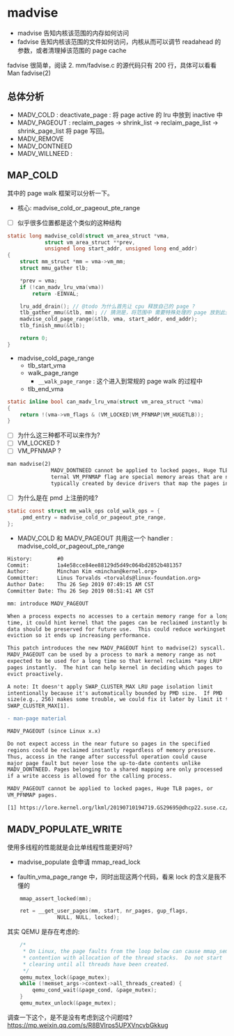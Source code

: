 # madvise

- madvise 告知内核该范围的内存如何访问
- fadvise 告知内核该范围的文件如何访问，内核从而可以调节 readahead 的参数，或者清理掉该范围的 page cache

fadvise 很简单，阅读
2. mm/fadvise.c 的源代码只有 200 行，具体可以看看 Man fadvise(2)

## 总体分析
- MADV_COLD : deactivate_page : 将 page active 的 lru 中放到 inactive 中
- MADV_PAGEOUT : reclaim_pages -> shrink_list -> reclaim_page_list -> shrink_page_list 将 page 写回。
- MADV_REMOVE
- MADV_DONTNEED
- MADV_WILLNEED :

## MAP_COLD
其中的 page walk 框架可以分析一下。

- 核心: madvise_cold_or_pageout_pte_range

- [ ] 似乎很多位置都是这个类似的这种结构


```c
static long madvise_cold(struct vm_area_struct *vma,
            struct vm_area_struct **prev,
            unsigned long start_addr, unsigned long end_addr)
{
    struct mm_struct *mm = vma->vm_mm;
    struct mmu_gather tlb;

    *prev = vma;
    if (!can_madv_lru_vma(vma))
        return -EINVAL;

    lru_add_drain(); // @todo 为什么首先让 cpu 释放自己的 page ?
    tlb_gather_mmu(&tlb, mm); // 猜测是，将范围中 需要特殊处理的 page 放到此处
    madvise_cold_page_range(&tlb, vma, start_addr, end_addr);
    tlb_finish_mmu(&tlb);

    return 0;
}
```
- madvise_cold_page_range
  - tlb_start_vma
  - walk_page_range
    - `__walk_page_range` : 这个进入到常规的 page walk 的过程中
  - tlb_end_vma

```c
static inline bool can_madv_lru_vma(struct vm_area_struct *vma)
{
    return !(vma->vm_flags & (VM_LOCKED|VM_PFNMAP|VM_HUGETLB));
}
```

- [ ] 为什么这三种都不可以来作为?
- [ ] VM_LOCKED ?
- [ ] VM_PFNMAP ?

```txt
man madvise(2)
              MADV_DONTNEED cannot be applied to locked pages, Huge TLB pages, or VM_PFNMAP pages.  (Pages marked with the kernel-in‐
              ternal VM_PFNMAP flag are special memory areas that are not managed by the virtual memory subsystem.   Such  pages  are
              typically created by device drivers that map the pages into user space.)

```

- [ ] 为什么是在 pmd 上注册的哇?
```c
static const struct mm_walk_ops cold_walk_ops = {
    .pmd_entry = madvise_cold_or_pageout_pte_range,
};
```

- MADV_COLD 和 MADV_PAGEOUT 共用这一个 handler :  madvise_cold_or_pageout_pte_range


```diff
History:        #0
Commit:         1a4e58cce84ee88129d5d49c064bd2852b481357
Author:         Minchan Kim <minchan@kernel.org>
Committer:      Linus Torvalds <torvalds@linux-foundation.org>
Author Date:    Thu 26 Sep 2019 07:49:15 AM CST
Committer Date: Thu 26 Sep 2019 08:51:41 AM CST

mm: introduce MADV_PAGEOUT

When a process expects no accesses to a certain memory range for a long
time, it could hint kernel that the pages can be reclaimed instantly but
data should be preserved for future use.  This could reduce workingset
eviction so it ends up increasing performance.

This patch introduces the new MADV_PAGEOUT hint to madvise(2) syscall.
MADV_PAGEOUT can be used by a process to mark a memory range as not
expected to be used for a long time so that kernel reclaims *any LRU*
pages instantly.  The hint can help kernel in deciding which pages to
evict proactively.

A note: It doesn't apply SWAP_CLUSTER_MAX LRU page isolation limit
intentionally because it's automatically bounded by PMD size.  If PMD
size(e.g., 256) makes some trouble, we could fix it later by limit it to
SWAP_CLUSTER_MAX[1].

- man-page material

MADV_PAGEOUT (since Linux x.x)

Do not expect access in the near future so pages in the specified
regions could be reclaimed instantly regardless of memory pressure.
Thus, access in the range after successful operation could cause
major page fault but never lose the up-to-date contents unlike
MADV_DONTNEED. Pages belonging to a shared mapping are only processed
if a write access is allowed for the calling process.

MADV_PAGEOUT cannot be applied to locked pages, Huge TLB pages, or
VM_PFNMAP pages.

[1] https://lore.kernel.org/lkml/20190710194719.GS29695@dhcp22.suse.cz/
```

## MADV_POPULATE_WRITE

使用多线程的性能就是会比单线程性能更好吗?

- madvise_populate 会申请 mmap_read_lock

- faultin_vma_page_range 中，同时出现这两个代码，看来 lock 的含义是我不懂的
```c
	mmap_assert_locked(mm);

	ret = __get_user_pages(mm, start, nr_pages, gup_flags,
				NULL, NULL, locked);
```

其实 QEMU 是存在考虑的:
```c
    /*
     * On Linux, the page faults from the loop below can cause mmap_sem
     * contention with allocation of the thread stacks.  Do not start
     * clearing until all threads have been created.
     */
    qemu_mutex_lock(&page_mutex);
    while (!memset_args->context->all_threads_created) {
        qemu_cond_wait(&page_cond, &page_mutex);
    }
    qemu_mutex_unlock(&page_mutex);
```

调查一下这个，是不是没有考虑到这个问题哇?
https://mp.weixin.qq.com/s/R8BVIrps5UPXVncvbGkkug
